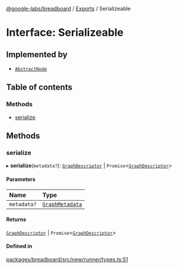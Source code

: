 [@google-labs/breadboard](../README.md) / [Exports](../modules.md) / Serializeable

# Interface: Serializeable

## Implemented by

- [`AbstractNode`](../classes/AbstractNode.md)

## Table of contents

### Methods

- [serialize](Serializeable.md#serialize)

## Methods

### serialize

▸ **serialize**(`metadata?`): [`GraphDescriptor`](../modules.md#graphdescriptor) \| `Promise`\<[`GraphDescriptor`](../modules.md#graphdescriptor)\>

#### Parameters

| Name | Type |
| :------ | :------ |
| `metadata?` | [`GraphMetadata`](../modules.md#graphmetadata) |

#### Returns

[`GraphDescriptor`](../modules.md#graphdescriptor) \| `Promise`\<[`GraphDescriptor`](../modules.md#graphdescriptor)\>

#### Defined in

[packages/breadboard/src/new/runner/types.ts:51](https://github.com/breadboard-ai/breadboard/blob/5005f139/packages/breadboard/src/new/runner/types.ts#L51)
